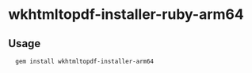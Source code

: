 # wkhtmltopdf-installer-ruby-arm64

## Usage

```bash
  gem install wkhtmltopdf-installer-arm64
```
